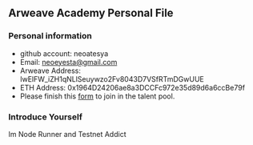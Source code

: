 ## Arweave Academy Personal File

### Personal information

- github account: neoatesya
- Email: neoeyesta@gmail.com
- Arweave Address: lwElFW_iZH1qNLlSeuywzo2Fv8043D7VSfRTmDGwUUE
- ETH Address: 0x1964D24206ae8a3DCCFc972e35d89d6a6ccBe79f
- Please finish this [form](https://docs.google.com/forms/d/e/1FAIpQLSfWA5fIIcBgmRppm3jNz5vmf9Mai_QMVil-2pO4r7YKn_Zhtw/viewform?usp=sf_link) to join in the talent pool.

### Introduce Yourself
 Im Node Runner and Testnet Addict
